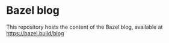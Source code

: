 # Bazel blog

This repository hosts the content of the Bazel blog, available at https://bazel.build/blog
